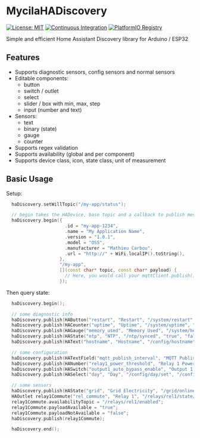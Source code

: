 # MycilaHADiscovery

[![License: MIT](https://img.shields.io/badge/License-MIT-yellow.svg)](https://opensource.org/licenses/MIT)
[![Continuous Integration](https://github.com/mathieucarbou/MycilaHADiscovery/actions/workflows/ci.yml/badge.svg)](https://github.com/mathieucarbou/MycilaHADiscovery/actions/workflows/ci.yml)
[![PlatformIO Registry](https://badges.registry.platformio.org/packages/mathieucarbou/library/MycilaHADiscovery.svg)](https://registry.platformio.org/libraries/mathieucarbou/MycilaHADiscovery)

Simple and efficient Home Assistant Discovery library for Arduino / ESP32

## Features

- Supports diagnostic sensors, config sensors and normal sensors
- Editable components:
  - button
  - switch / outlet
  - select
  - slider / box with min, max, step
  - input (number and text)
- Sensors:
  - text
  - binary (state)
  - gauge
  - counter
- Supports regex validation
- Supports availability (global and per component)
- Supports device class, icon, state class, unit of measurement

## Basic Usage

Setup:

```c++
  haDiscovery.setWillTopic("/my-app/status");

  // begin takes the HADevice, base topic and a callback to publish messages
  haDiscovery.begin({
                      .id = "my-app-1234",
                      .name = "My Application Name",
                      .version = "1.0.1",
                      .model = "OSS",
                      .manufacturer = "Mathieu Carbou",
                      .url = "http://" + WiFi.localIP().toString(),
                    },
                    "/my-app",
                    [](const char* topic, const char* payload) {
                      // Here, you would call your mqttClient.publish() code
                    });
```

Then query state:

```c++
  haDiscovery.begin();

  // some diagnostic info
  haDiscovery.publish(HAButton("restart", "Restart", "/system/restart", "restart", nullptr, HACategory::DIAGNOSTIC));
  haDiscovery.publish(HACounter("uptime", "Uptime", "/system/uptime", "duration", nullptr, "s", HACategory::DIAGNOSTIC));
  haDiscovery.publish(HAGauge("memory_used", "Memory Used", "/system/heap_used", "data_size", "mdi:memory", "B", HACategory::DIAGNOSTIC));
  haDiscovery.publish(HAState("ntp", "NTP", "/ntp/synced", "true", "false", "connectivity", nullptr, HACategory::DIAGNOSTIC));
  haDiscovery.publish(HAText("hostname", "Hostname", "/config/hostname", nullptr, "mdi:lan", HACategory::DIAGNOSTIC));

  // some configuration
  haDiscovery.publish(HATextField("mqtt_publish_interval", "MQTT Publish Interval", "/config/mqtt_interval/set", "/config/mqtt_interval", "^\\d+$", "mdi:timer-sand", HACategory::CONFIG));
  haDiscovery.publish(HANumber("relay1_power_threshold", "Relay 1 Power Threshold", "/config/rel1_power/set", "/config/rel1_power", HANumberMode::SLIDER, 0, 3000, 50, "mdi:flash", HACategory::CONFIG));
  haDiscovery.publish(HASwitch("output1_auto_bypass_enable", "Output 1 Auto Bypass", "/config/switch/set", "/config/switch", "true", "false", "mdi:water-boiler-auto", HACategory::CONFIG));
  haDiscovery.publish(HASelect("day", "Day", "/config/day/set", "/config/day", nullptr, HACategory::CONFIG, {"mon", "tue", "wed", "thu", "fri", "sat", "sun"}));

  // some sensors
  haDiscovery.publish(HAState("grid", "Grid Electricity", "/grid/online", "true", "false", "connectivity"));
  HAOutlet relay1Commute("rel_commute", "Relay 1", "/relays/rel1/state/set", "/relays/rel1/state", "on", "off");
  relay1Commute.availabilityTopic = "/relays/rel1/enabled";
  relay1Commute.payloadAvailable = "true";
  relay1Commute.payloadNotAvailable = "false";
  haDiscovery.publish(relay1Commute);

  haDiscovery.end();
```
